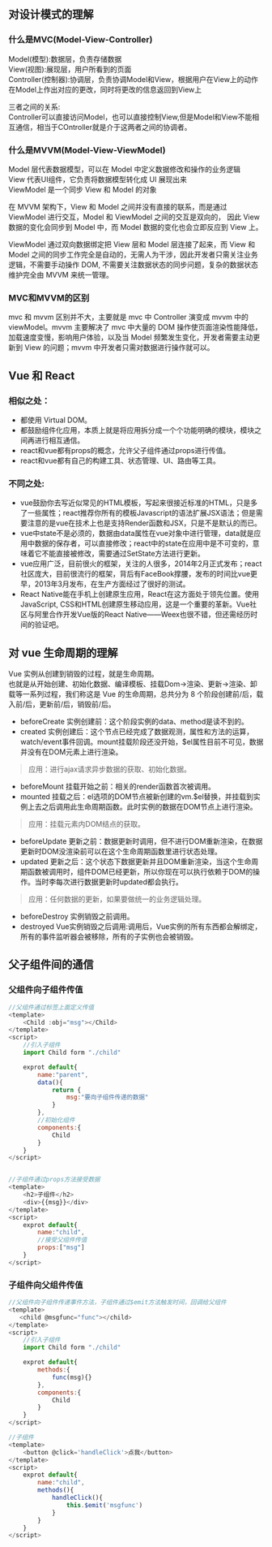 ## 对设计模式的理解
### 什么是MVC(Model-View-Controller)
Model(模型):数据层，负责存储数据  
View(视图):展现层，用户所看到的页面  
Controller(控制器):协调层，负责协调Model和View，根据用户在View上的动作在Model上作出对应的更改，同时将更改的信息返回到View上  

三者之间的关系:  
Controller可以直接访问Model，也可以直接控制View,但是Model和View不能相互通信，相当于COntroller就是介于这两者之间的协调者。

### 什么是MVVM(Model-View-ViewModel)
Model 层代表数据模型，可以在 Model 中定义数据修改和操作的业务逻辑  
View 代表UI组件，它负责将数据模型转化成 UI 展现出来  
ViewModel 是一个同步 View 和 Model 的对象  

在 MVVM 架构下，View 和 Model 之间并没有直接的联系，而是通过 ViewModel 进行交互，Model 和 ViewModel 之间的交互是双向的， 因此 View 数据的变化会同步到 Model 中，而 Model 数据的变化也会立即反应到 View 上。  

ViewModel 通过双向数据绑定把 View 层和 Model 层连接了起来，而 View 和 Model 之间的同步工作完全是自动的，无需人为干涉，因此开发者只需关注业务逻辑，不需要手动操作 DOM, 不需要关注数据状态的同步问题，复杂的数据状态维护完全由 MVVM 来统一管理。

### MVC和MVVM的区别
mvc 和 mvvm 区别并不大，主要就是 mvc 中 Controller 演变成 mvvm 中的 viewModel。mvvm 主要解决了 mvc 中大量的 DOM 操作使页面渲染性能降低，加载速度变慢，影响用户体验，以及当 Model 频繁发生变化，开发者需要主动更新到 View 的问题；mvvm 中开发者只需对数据进行操作就可以。

## Vue 和 React
### 相似之处：
* 都使用 Virtual DOM。
* 都鼓励组件化应用，本质上就是将应用拆分成一个个功能明确的模块，模块之间再进行相互通信。
* react和vue都有props的概念，允许父子组件通过props进行传值。
* react和vue都有自己的构建工具、状态管理、UI、路由等工具。

### 不同之处:
* vue鼓励你去写近似常见的HTML模板，写起来很接近标准的HTML，只是多了一些属性；react推荐你所有的模板Javascript的语法扩展JSX语法；但是需要注意的是vue在技术上也是支持Render函数和JSX，只是不是默认的而已。
* vue中state不是必须的，数据由data属性在vue对象中进行管理，data就是应用中数据的保存者，可以直接修改；react中的state在应用中是不可变的，意味着它不能直接被修改，需要通过SetState方法进行更新。
* vue应用广泛，目前很火的框架，关注的人很多，2014年2月正式发布；react社区庞大，目前很流行的框架，背后有FaceBook撑腰，发布的时间比vue更早，2013年3月发布，在生产方面经过了很好的测试。
* React Native能在手机上创建原生应用，React在这方面处于领先位置。使用JavaScript, CSS和HTML创建原生移动应用，这是一个重要的革新。Vue社区与阿里合作开发Vue版的React Native——Weex也很不错，但还需经历时间的验证吧。

## 对 vue 生命周期的理解
Vue 实例从创建到销毁的过程，就是生命周期。  
也就是从开始创建、初始化数据、编译模板、挂载Dom→渲染、更新→渲染、卸载等一系列过程，我们称这是 Vue 的生命周期，总共分为 8 个阶段创建前/后，载入前/后，更新前/后，销毁前/后。  

* beforeCreate  实例创建前：这个阶段实例的data、method是读不到的。
* created  实例创建后：这个节点已经完成了数据观测，属性和方法的运算，watch/event事件回调。mount挂载阶段还没开始，$el属性目前不可见，数据并没有在DOM元素上进行渲染。
> 应用：进行ajax请求异步数据的获取、初始化数据。
* beforeMount  挂载开始之前：相关的render函数首次被调用。
* mounted  挂载之后：el选项的DOM节点被新创建的vm.$el替换，并挂载到实例上去之后调用此生命周期函数。此时实例的数据在DOM节点上进行渲染。
>应用：挂载元素内DOM结点的获取。
* beforeUpdate  更新之前：数据更新时调用，但不进行DOM重新渲染，在数据更新时DOM没渲染前可以在这个生命周期函数里进行状态处理。
* updated  更新之后：这个状态下数据更新并且DOM重新渲染，当这个生命周期函数被调用时，组件DOM已经更新，所以你现在可以执行依赖于DOM的操作。当时李每次进行数据更新时updated都会执行。
> 应用：任何数据的更新，如果要做统一的业务逻辑处理。
* beforeDestroy  实例销毁之前调用。
* destroyed  Vue实例销毁之后调用:调用后，Vue实例的所有东西都会解绑定，所有的事件监听器会被移除，所有的子实例也会被销毁。

## 父子组件间的通信
### 父组件向子组件传值
```javascript
//父组件通过标签上面定义传值
<template>
    <Child :obj="msg"></Child>
</template>
<script>
    //引入子组件
    import Child form "./child"

    exprot default{
        name:"parent",
        data(){
            return {
                msg:"要向子组件传递的数据"
            }
        },
        //初始化组件
        components:{
            Child
        }
    }
</script>


//子组件通过props方法接受数据
<template>
    <h2>子组件</h2>
    <div>{{msg}}</div>
</template>
<script>
    exprot default{
        name:"child",
        //接受父组件传值
        props:["msg"]
    }
</script>
```
### 子组件向父组件传值
```javascript
//父组件向子组件传递事件方法，子组件通过$emit方法触发时间，回调给父组件  
<template>
   <child @msgfunc="func"></child>
</template>
<script>
    //引入子组件
    import Child form "./child"

    exprot default{
        methods:{
            func(msg){}
        },
        components:{
            Child
        }
    }
</script>

//子组件
<template>
    <button @click='handleClick'>点我</button>
</template>
<script>
    exprot default{
        name:"child",
        methods(){
            handleClick(){
                this.$emit('msgfunc')
            }
        }
    }
</script>
```
